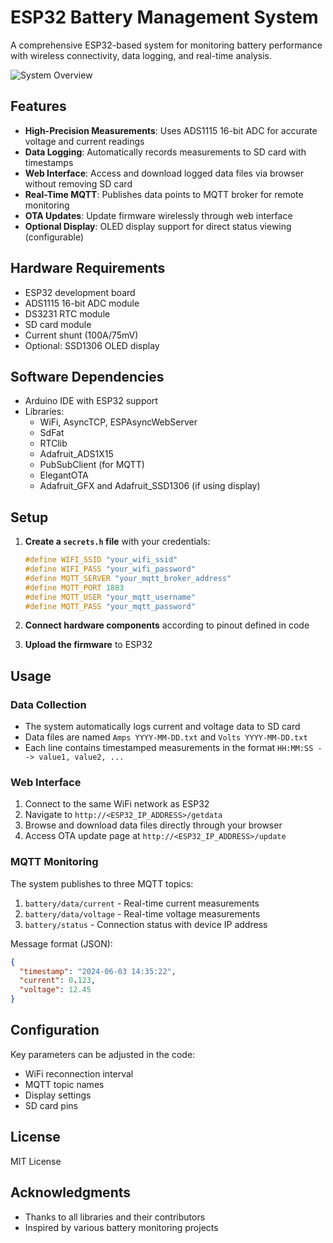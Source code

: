 # ESP32 Battery Management System

A comprehensive ESP32-based system for monitoring battery performance with wireless connectivity, data logging, and real-time analysis.

![System Overview](https://github.com/user-attachments/assets/bb96bbee-dab2-4f67-a350-726b1b63d7a1)

## Features

- **High-Precision Measurements**: Uses ADS1115 16-bit ADC for accurate voltage and current readings
- **Data Logging**: Automatically records measurements to SD card with timestamps
- **Web Interface**: Access and download logged data files via browser without removing SD card
- **Real-Time MQTT**: Publishes data points to MQTT broker for remote monitoring
- **OTA Updates**: Update firmware wirelessly through web interface
- **Optional Display**: OLED display support for direct status viewing (configurable)

## Hardware Requirements

- ESP32 development board
- ADS1115 16-bit ADC module
- DS3231 RTC module
- SD card module
- Current shunt (100A/75mV)
- Optional: SSD1306 OLED display

## Software Dependencies

- Arduino IDE with ESP32 support
- Libraries:
  - WiFi, AsyncTCP, ESPAsyncWebServer
  - SdFat
  - RTClib
  - Adafruit_ADS1X15
  - PubSubClient (for MQTT)
  - ElegantOTA
  - Adafruit_GFX and Adafruit_SSD1306 (if using display)

## Setup

1. **Create a `secrets.h` file** with your credentials:
   ```cpp
   #define WIFI_SSID "your_wifi_ssid"
   #define WIFI_PASS "your_wifi_password"
   #define MQTT_SERVER "your_mqtt_broker_address"
   #define MQTT_PORT 1883
   #define MQTT_USER "your_mqtt_username"
   #define MQTT_PASS "your_mqtt_password"
   ```

2. **Connect hardware components** according to pinout defined in code
3. **Upload the firmware** to ESP32

## Usage

### Data Collection
- The system automatically logs current and voltage data to SD card
- Data files are named `Amps YYYY-MM-DD.txt` and `Volts YYYY-MM-DD.txt`
- Each line contains timestamped measurements in the format `HH:MM:SS --> value1, value2, ...`

### Web Interface
1. Connect to the same WiFi network as ESP32
2. Navigate to `http://<ESP32_IP_ADDRESS>/getdata`
3. Browse and download data files directly through your browser
4. Access OTA update page at `http://<ESP32_IP_ADDRESS>/update`

### MQTT Monitoring
The system publishes to three MQTT topics:

1. `battery/data/current` - Real-time current measurements
2. `battery/data/voltage` - Real-time voltage measurements 
3. `battery/status` - Connection status with device IP address

Message format (JSON):
```json
{
  "timestamp": "2024-06-03 14:35:22",
  "current": 0.123,
  "voltage": 12.45
}
```

## Configuration

Key parameters can be adjusted in the code:
- WiFi reconnection interval
- MQTT topic names
- Display settings
- SD card pins

## License

MIT License

## Acknowledgments

- Thanks to all libraries and their contributors
- Inspired by various battery monitoring projects

